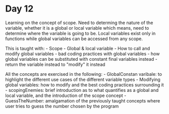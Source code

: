 # Day 12

Learning on the concept of scope. Need to determing the nature of the variable, whether it is a global or local variable
which means, need to determine where the variable is going to be. Local variables exist only in functions while global variables can 
be accessed from any scope.

This is taught with:
    - Scope
    - Global & local variable
    - How to call and modify global variables
    - bad coding practices with global variables
    - how global variables can be substituted with constant final variables instead 
    - return the variable instead to "modify" it instead

All the concepts are exercised in the following:
    - GlobalConstan varibale: to highlight the different use cases of the different variable types
    - Modifying global variables: how to modify and the best coding practices surrounding it
    - scopingEnemies: brief introduction as to what quantifies as a global and local variable, and the introduction of the scope concept
    - GuessTheNumber: amalgamation of the previously taught concepts where user tries to guess the number chosen by the program